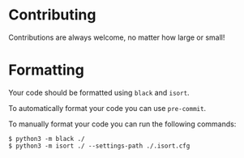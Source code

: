 # Contributing

Contributions are always welcome, no matter how large or small!

# Formatting

Your code should be formatted using `black` and `isort`.

To automatically format your code you can use `pre-commit`.

To manually format your code you can run the following commands:

```console
$ python3 -m black ./
$ python3 -m isort ./ --settings-path ./.isort.cfg
```
